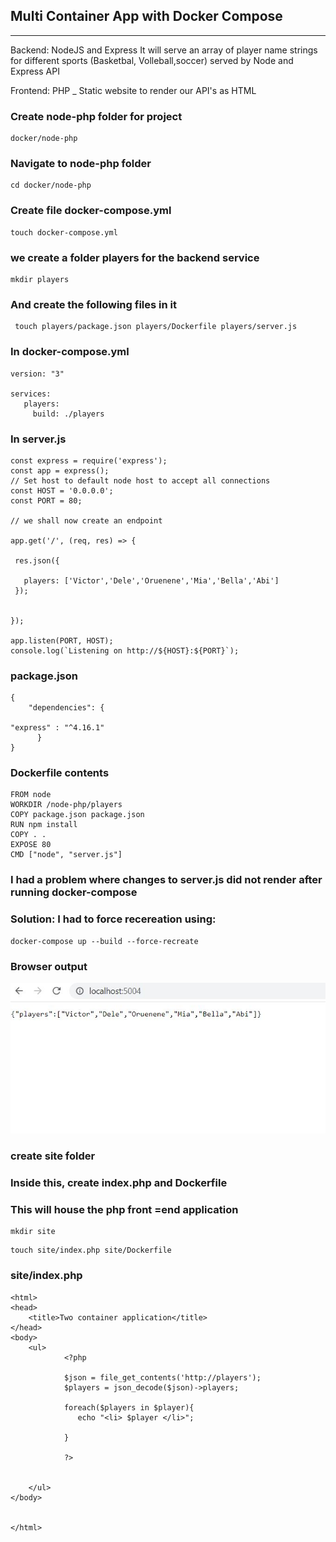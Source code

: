 ## Multi Container App with Docker Compose
---
Backend: NodeJS and Express 
It will serve an array of player name strings for different sports (Basketbal, Volleball,soccer) served by Node and Express API

Frontend: PHP _ Static website to render our API's as HTML
### Create node-php folder for project
```
docker/node-php
```
### Navigate to node-php folder
```
cd docker/node-php
```
### Create file docker-compose.yml

```
touch docker-compose.yml
```
### we create a folder players for the backend service
```
mkdir players
```
### And create the  following files in it
```
 touch players/package.json players/Dockerfile players/server.js
 ```

### In docker-compose.yml
```
version: "3"

services: 
   players:
     build: ./players
```
### In server.js

```
const express = require('express');
const app = express();
// Set host to default node host to accept all connections
const HOST = '0.0.0.0';
const PORT = 80;

// we shall now create an endpoint

app.get('/', (req, res) => {

 res.json({

   players: ['Victor','Dele','Oruenene','Mia','Bella','Abi'] 
 });
   

});

app.listen(PORT, HOST);
console.log(`Listening on http://${HOST}:${PORT}`);
```

### package.json
```
{
    "dependencies": {

"express" : "^4.16.1"
      }
}
```
### Dockerfile contents
```
FROM node
WORKDIR /node-php/players
COPY package.json package.json
RUN npm install 
COPY . .
EXPOSE 80
CMD ["node", "server.js"]
```
### I had a problem where changes to server.js did not render after running docker-compose

### Solution: I had to force recereation using: 
```
docker-compose up --build --force-recreate
```

### Browser output 
![browser output](./images-notes/browser-json.JPG)

### create site folder
### Inside this, create index.php and Dockerfile
### This will house the php front =end application

``` 
mkdir site
```
```
touch site/index.php site/Dockerfile
```

### site/index.php
```
<html>
<head>
    <title>Two container application</title>
</head>
<body>
    <ul>
            <?php       
            
            $json = file_get_contents('http://players');
            $players = json_decode($json)->players;
            
            foreach($players in $player){
               echo "<li> $player </li>";

            }
            
            ?>
        
        
    </ul>  
</body>


</html>

```